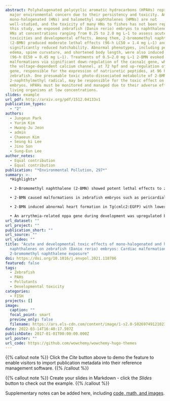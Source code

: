 ```yaml
---
abstract: Polyhalogenated polycyclic aromatic hydrocarbons (HPAHs) represent a
  major environmental concern due to their persistency and toxicity. Among them,
  mono-halogenated (HNs) and halomethyl naphthalenes (HMNs) are not
  well-studied, and the toxicity of many HNs to fishes has not been reported. In
  this study, we exposed zebrafish (Danio rerio) embryos to naphthalene and five
  HNs at concentrations ranging from 0.25 to 2.0 mg L−1 to assess acute
  toxicities and developmental effects. Among them, 2-bromomethyl naphthalene
  (2-BMN) produced moderate lethal effects (96-h LC50 = 1.4 mg L−1) and
  significantly reduced hatchability. Abnormal phenotypes, including pericardial
  edema, spine curvature, and shortened body length, were also induced by 2-BMN
  (96-h EC50 = 0.45 mg L−1). Treatments of 0.5–2.0 mg L−1 2-BMN evoked cardiac
  malformations via significant down-regulation of the cacna1c gene, which codes
  the voltage-dependent calcium channel, at 72 hpf and up-regulation of the nppa
  gene, responsible for the expression of natriuretic peptides, at 96 hpf in
  zebrafish. One presumable toxic photo-dissociated metabolite of 2-BMN, the
  2-naphthylmethyl radical, may be responsible for the toxic effect on zebrafish
  embryos. HPAHs must be monitored and managed due to their adverse effects on
  living organisms at low concentrations.
slides: example
url_pdf: http://arxiv.org/pdf/1512.04133v1
publication_types:
  - "2"
authors:
  - Jungeun Park
  - Yurim Kim
  - Hwang-Ju Jeon
  - admin
  - Chaeeun Kim
  - Seung ki Lee
  - Jino Son
  - Sung-Eun Lee
author_notes:
  - Equal contribution
  - Equal contribution
publication: "*Environmental Pollution, 297*"
summary: >-
  *Highlights*

  • 2-Bromomethyl naphthalene (2-BMN) showed potent lethal effects to zebrafish embryos.

  • 2-BMN caused malformations in zebrafish embryos such as pericardial edemas.

  • 2-BMN induced abnormal heart formation in Tg(cmlc2:EGFP) with lower heart beat rate.

  • An arrythmia-related nppa gene during development was upregulated by 2-BMN treatment.
url_dataset: ""
url_project: ""
publication_short: ""
url_source: ""
url_video: ""
title: "Acute and developmental toxic effects of mono-halogenated and halomethyl
  naphthalenes on zebrafish (Danio rerio) embryos: Cardiac malformation after
  2-bromomethyl naphthalene exposure"
doi: https://doi.org/10.1016/j.envpol.2021.118786
featured: false
tags:
  - Zebrafish
  - PAHs
  - Pollutants
  - Developmental toxicity
categories:
  - FISH
projects: []
image:
  caption: ""
  focal_point: smart
  preview_only: false
  filename: https://ars.els-cdn.com/content/image/1-s2.0-S026974912102368X-ga1.jpg
date: 2022-03-14T16:40:17.597Z
publishDate: 2017-01-01T00:00:00.000Z
url_poster: ""
url_code: https://github.com/wowchemy/wowchemy-hugo-themes
---
```


{{% callout note %}}
Click the *Cite* button above to demo the feature to enable visitors to import publication metadata into their reference management software.
{{% /callout %}}

{{% callout note %}}
Create your slides in Markdown - click the *Slides* button to check out the example.
{{% /callout %}}

Supplementary notes can be added here, including [code, math, and images](https://wowchemy.com/docs/writing-markdown-latex/).
